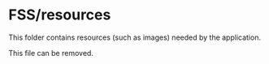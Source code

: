 # FSS/resources

This folder contains resources (such as images) needed by the application. 

This file can be removed.
